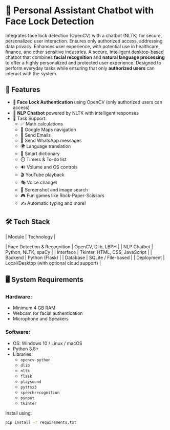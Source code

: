 # 💬 Personal Assistant Chatbot with Face Lock Detection
Integrates face lock detection (OpenCV) with a chatbot (NLTK) for secure, personalized user interaction. Ensures only authorized access, addressing data privacy. Enhances user experience, with potential use in healthcare, finance, and other sensitive industries.
A secure, intelligent desktop-based chatbot that combines **facial recognition** and **natural language processing** to offer a highly personalized and protected user experience. Designed to perform everyday tasks while ensuring that only **authorized users** can interact with the system.


## 🚀 Features
- 🔐 **Face Lock Authentication** using OpenCV (only authorized users can access)
- 🧠 **NLP Chatbot** powered by NLTK with intelligent responses
- 🧾 Task Support:
  - ✅ Math calculations
  - 📍 Google Maps navigation
  - 📧 Send Emails
  - 💬 Send WhatsApp messages
  - 🌍 Language translation
  - 📘 Smart dictionary
  - ⏱️ Timers & To-do list
  - 🔊 Volume and OS controls
  - 🎬 YouTube playback
  - 🎭 Voice changer
  - 📸 Screenshot and image search
  - 🎮 Fun games like Rock-Paper-Scissors
  - ✍️ Automatic typing and more!
 
    
## 🛠️ Tech Stack
| Module | Technology |

| Face Detection & Recognition | OpenCV, Dlib, LBPH |
| NLP Chatbot | Python, NLTK, spaCy |
| Interface | Tkinter, HTML, CSS, JavaScript |
| Backend | Python (Flask) |
| Database | SQLite / File-based |
| Deployment | Local/Desktop (with optional cloud support) |


## 🖥️ System Requirements
### Hardware:
- Minimum 4 GB RAM
- Webcam for facial authentication
- Microphone and Speakers

### Software:
- OS: Windows 10 / Linux / macOS
- Python 3.8+
- Libraries:
  - `opencv-python`
  - `dlib`
  - `nltk`
  - `flask`
  - `playsound`
  - `pyttsx3`
  - `speechrecognition`
  - `pynput`
  - `tkinter`

Install using:

```bash
pip install -r requirements.txt

